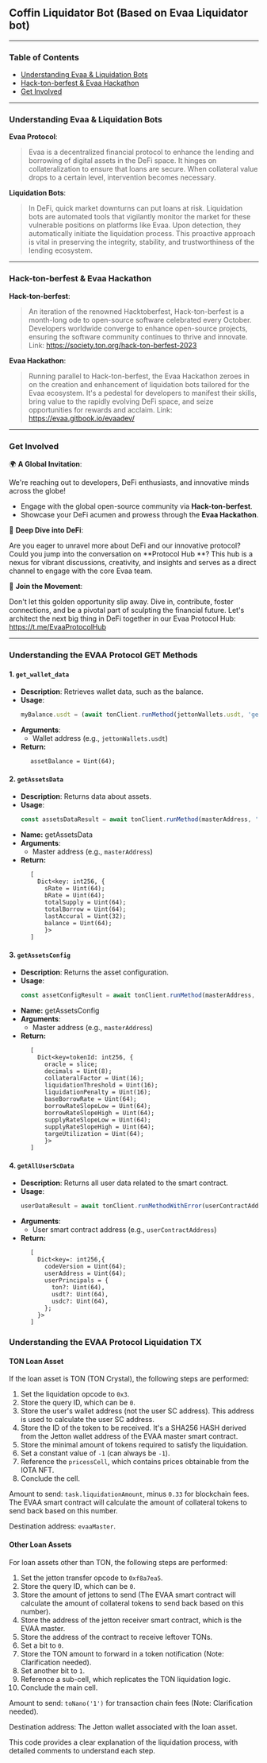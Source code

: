 ## Coffin Liquidator Bot (Based on Evaa Liquidator bot)

---

### **Table of Contents**

- [Understanding Evaa & Liquidation Bots](#understanding-evaa--liquidation-bots)
- [Hack-ton-berfest & Evaa Hackathon](#hack-ton-berfest--evaa-hackathon)
- [Get Involved](#get-involved)

---

### **Understanding Evaa & Liquidation Bots**

**Evaa Protocol**:
> Evaa is a decentralized financial protocol to enhance the lending and borrowing of digital assets in the DeFi space. It hinges on collateralization to ensure that loans are secure. When collateral value drops to a certain level, intervention becomes necessary.

**Liquidation Bots**:
> In DeFi, quick market downturns can put loans at risk. Liquidation bots are automated tools that vigilantly monitor the market for these vulnerable positions on platforms like Evaa. Upon detection, they automatically initiate the liquidation process. This proactive approach is vital in preserving the integrity, stability, and trustworthiness of the lending ecosystem.

---

### **Hack-ton-berfest & Evaa Hackathon**

**Hack-ton-berfest**:
> An iteration of the renowned Hacktoberfest, Hack-ton-berfest is a month-long ode to open-source software celebrated every October. Developers worldwide converge to enhance open-source projects, ensuring the software community continues to thrive and innovate.
> Link: https://society.ton.org/hack-ton-berfest-2023

**Evaa Hackathon**:
> Running parallel to Hack-ton-berfest, the Evaa Hackathon zeroes in on the creation and enhancement of liquidation bots tailored for the Evaa ecosystem. It's a pedestal for developers to manifest their skills, bring value to the rapidly evolving DeFi space, and seize opportunities for rewards and acclaim.
> Link: https://evaa.gitbook.io/evaadev/

---

### **Get Involved**

🌍 **A Global Invitation**:

We're reaching out to developers, DeFi enthusiasts, and innovative minds across the globe!

- Engage with the global open-source community via **Hack-ton-berfest**.
- Showcase your DeFi acumen and prowess through the **Evaa Hackathon**.

🔗 **Deep Dive into DeFi**:

Are you eager to unravel more about DeFi and our innovative protocol? Could you jump into the conversation on **Protocol Hub **? This hub is a nexus for vibrant discussions, creativity, and insights and serves as a direct channel to engage with the core Evaa team.

🚀 **Join the Movement**:

Don't let this golden opportunity slip away. Dive in, contribute, foster connections, and be a pivotal part of sculpting the financial future. Let's architect the next big thing in DeFi together in our Evaa Protocol Hub: https://t.me/EvaaProtocolHub

---

### **Understanding the EVAA Protocol GET Methods**

#### 1. `get_wallet_data`
- **Description**: Retrieves wallet data, such as the balance.
- **Usage**:
  ```typescript
  myBalance.usdt = (await tonClient.runMethod(jettonWallets.usdt, 'get_wallet_data')).stack.readBigNumber();
  ```
- **Arguments**: 
  - Wallet address (e.g., `jettonWallets.usdt`)
- **Return:**
```
      assetBalance = Uint(64);
```

#### 2. `getAssetsData`
- **Description**: Returns data about assets.
- **Usage**:
  ```typescript
  const assetsDataResult = await tonClient.runMethod(masterAddress, 'getAssetsData');
  ```
- **Name:** getAssetsData
- **Arguments**:
  - Master address (e.g., `masterAddress`)
- **Return:**
```
      [
        Dict<key: int256, {
          sRate = Uint(64);
          bRate = Uint(64);
          totalSupply = Uint(64);
          totalBorrow = Uint(64);
          lastAccural = Uint(32);
          balance = Uint(64);
          }>
      ] 
```


#### 3. `getAssetsConfig`
- **Description**: Returns the asset configuration.
- **Usage**:
  ```typescript
  const assetConfigResult = await tonClient.runMethod(masterAddress, 'getAssetsConfig');
  ```
- **Name:** getAssetsConfig
- **Arguments**:
  - Master address (e.g., `masterAddress`)
- **Return:**
```
      [
        Dict<key=tokenId: int256, {
          oracle = slice; 
          decimals = Uint(8); 
          collateralFactor = Uint(16); 
          liquidationThreshold = Uint(16); 
          liquidationPenalty = Uint(16); 
          baseBorrowRate = Uint(64); 
          borrowRateSlopeLow = Uint(64); 
          borrowRateSlopeHigh = Uint(64); 
          supplyRateSlopeLow = Uint(64); 
          supplyRateSlopeHigh = Uint(64); 
          targeUtilization = Uint(64);
          }>
      ]
```

#### 4. `getAllUserScData`
- **Description**: Returns all user data related to the smart contract.
- **Usage**:
  ```typescript
  userDataResult = await tonClient.runMethodWithError(userContractAddress, 'getAllUserScData');
  ```
- **Arguments**:
  - User smart contract address (e.g., `userContractAddress`)
- **Return:**
```
      [
        Dict<key=: int256,{
          codeVersion = Uint(64);
          userAddress = Uint(64);
          userPrincipals = {
            ton?: Uint(64),
            usdt?: Uint(64),
            usdc?: Uint(64),
          };
        }>
      ]
```

### **Understanding the EVAA Protocol Liquidation TX**

#### TON Loan Asset

If the loan asset is TON (TON Crystal), the following steps are performed:

1. Set the liquidation opcode to `0x3`.
2. Store the query ID, which can be `0`.
3. Store the user's wallet address (not the user SC address). This address is used to calculate the user SC address.
4. Store the ID of the token to be received. It's a SHA256 HASH derived from the Jetton wallet address of the EVAA master smart contract.
5. Store the minimal amount of tokens required to satisfy the liquidation.
6. Set a constant value of `-1` (can always be `-1`).
7. Reference the `pricessCell`, which contains prices obtainable from the IOTA NFT.
8. Conclude the cell.

Amount to send: `task.liquidationAmount`, minus `0.33` for blockchain fees. The EVAA smart contract will calculate the amount of collateral tokens to send back based on this number.

Destination address: `evaaMaster`.

#### Other Loan Assets

For loan assets other than TON, the following steps are performed:

1. Set the jetton transfer opcode to `0xf8a7ea5`.
2. Store the query ID, which can be `0`.
3. Store the amount of jettons to send (The EVAA smart contract will calculate the amount of collateral tokens to send back based on this number).
4. Store the address of the jetton receiver smart contract, which is the EVAA master.
5. Store the address of the contract to receive leftover TONs.
6. Set a bit to `0`.
7. Store the TON amount to forward in a token notification (Note: Clarification needed).
8. Set another bit to `1`.
9. Reference a sub-cell, which replicates the TON liquidation logic.
10. Conclude the main cell.

Amount to send: `toNano('1')` for transaction chain fees (Note: Clarification needed).

Destination address: The Jetton wallet associated with the loan asset.

This code provides a clear explanation of the liquidation process, with detailed comments to understand each step.

